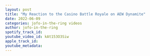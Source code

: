```yaml
---
layout: post
title: "My Reaction to the Casino Battle Royale on AEW Dynamite"
date: 2022-06-09
categories: jofo-in-the-ring videos
author: jofo-in-the-ring
spotify_track_id: 
youtube_video_id: kAt153O3Siw
apple_track_id: 
youtube_metadata: 
---
```


